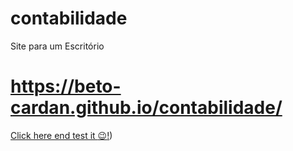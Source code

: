 # contabilidade
 Site para um Escritório
# https://beto-cardan.github.io/contabilidade/
[Click here end test it :wink:!](https://beto-cardan.github.io/contabilidade/))
